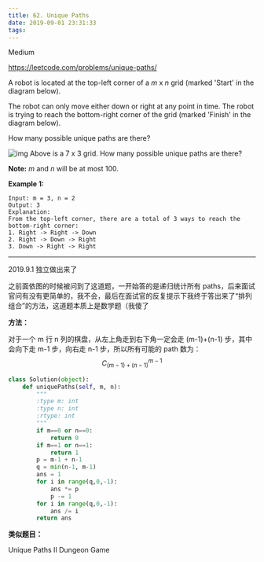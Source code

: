 ```yaml
---
title: 62. Unique Paths
date: 2019-09-01 23:31:33
tags:
---
```


Medium

https://leetcode.com/problems/unique-paths/

A robot is located at the top-left corner of a *m* x *n* grid (marked 'Start' in the diagram below).

The robot can only move either down or right at any point in time. The robot is trying to reach the bottom-right corner of the grid (marked 'Finish' in the diagram below).

How many possible unique paths are there?

![img](https://assets.leetcode.com/uploads/2018/10/22/robot_maze.png)
Above is a 7 x 3 grid. How many possible unique paths are there?

**Note:** *m* and *n* will be at most 100.

**Example 1:**

```
Input: m = 3, n = 2
Output: 3
Explanation:
From the top-left corner, there are a total of 3 ways to reach the bottom-right corner:
1. Right -> Right -> Down
2. Right -> Down -> Right
3. Down -> Right -> Right
```

---

2019.9.1 独立做出来了

之前面依图的时候被问到了这道题，一开始答的是递归统计所有 paths，后来面试官问有没有更简单的，我不会，最后在面试官的反复提示下我终于答出来了“排列组合”的方法，这道题本质上是数学题（我傻了

**方法：**

对于一个 m 行 n 列的棋盘，从左上角走到右下角一定会走 (m-1)+(n-1) 步，其中会向下走 m-1 步，向右走 n-1 步，所以所有可能的 path 数为：
$$
C_{(m-1)+(n-1)}^{m-1}
$$

```python
class Solution(object):
    def uniquePaths(self, m, n):
        """
        :type m: int
        :type n: int
        :rtype: int
        """
        if m==0 or n==0:
            return 0
        if m==1 or n==1:
            return 1
        p = m-1 + n-1
        q = min(n-1, m-1)
        ans = 1
        for i in range(q,0,-1):
            ans *= p
            p -= 1
        for i in range(q,0,-1):
            ans /= i
        return ans
```



**类似题目：**

Unique Paths II
Dungeon Game